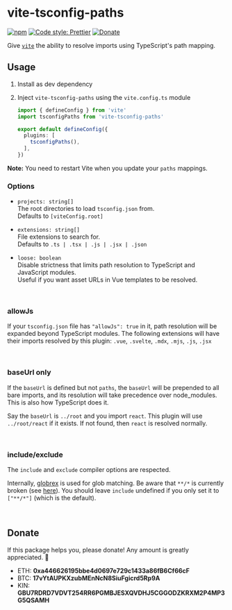# vite-tsconfig-paths

[![npm](https://img.shields.io/npm/v/vite-tsconfig-paths.svg)](https://www.npmjs.com/package/vite-tsconfig-paths)
[![Code style: Prettier](https://img.shields.io/badge/code_style-prettier-ff69b4.svg)](https://github.com/prettier/prettier)
[![Donate](https://img.shields.io/badge/Donate-PayPal-green.svg)](https://paypal.me/alecdotbiz)

Give [`vite`] the ability to resolve imports using TypeScript's path mapping.

[`vite`]: https://github.com/vitejs/vite

## Usage

1. Install as dev dependency

2. Inject `vite-tsconfig-paths` using the `vite.config.ts` module

   ```ts
   import { defineConfig } from 'vite'
   import tsconfigPaths from 'vite-tsconfig-paths'

   export default defineConfig({
     plugins: [
       tsconfigPaths(),
     ],
   })
   ```

**Note:** You need to restart Vite when you update your `paths` mappings.

### Options

- `projects: string[]`  
  The root directories to load `tsconfig.json` from.  
  Defaults to `[viteConfig.root]`

- `extensions: string[]`  
  File extensions to search for.  
  Defaults to `.ts | .tsx | .js | .jsx | .json`

- `loose: boolean`  
  Disable strictness that limits path resolution to TypeScript and JavaScript modules.  
  Useful if you want asset URLs in Vue templates to be resolved.

&nbsp;

### allowJs

If your `tsconfig.json` file has `"allowJs": true` in it, path resolution will be expanded beyond TypeScript modules. The following extensions will have their imports resolved by this plugin: `.vue`, `.svelte`, `.mdx`, `.mjs`, `.js`, `.jsx`

&nbsp;

### baseUrl only

If the `baseUrl` is defined but not `paths`, the `baseUrl` will be prepended to all bare imports, and its resolution will take precedence over node_modules. This is also how TypeScript does it.

Say the `baseUrl` is `../root` and you import `react`. This plugin will use `../root/react` if it exists. If not found, then `react` is resolved normally.

&nbsp;

### include/exclude

The `include` and `exclude` compiler options are respected.

Internally, [globrex](https://github.com/terkelg/globrex) is used for glob matching. Be aware that `**/*` is currently broken (see [here](https://github.com/terkelg/globrex/issues/6)). You should leave `include` undefined if you only set it to `["**/*"]` (which is the default).

&nbsp;

## Donate

If this package helps you, please donate! Any amount is greatly appreciated. 🥰

- ETH: **0xa446626195bbe4d0697e729c1433a86fB6Cf66cF**
- BTC: **17vYtAUPKXzubMEnNcN8SiuFgicrd5Rp9A**
- KIN: **GBU7RDRD7VDVT254RR6PGMBJESXQVDHJ5CGGODZKRXM2P4MP3G5QSAMH**
